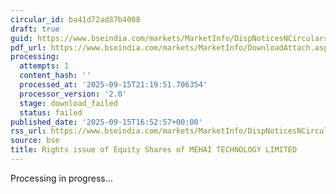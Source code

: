 ```yaml
---
circular_id: ba41d72ad87b4008
draft: true
guid: https://www.bseindia.com/markets/MarketInfo/DispNoticesNCirculars.aspx?Noticeid={72A93930-45B7-4EC0-927F-24A1373EC220}&noticeno=20250915-80&dt=09/15/2025&icount=80&totcount=81&flag=0
pdf_url: https://www.bseindia.com/markets/MarketInfo/DownloadAttach.aspx?id=20250915-80&attachedId=
processing:
  attempts: 1
  content_hash: ''
  processed_at: '2025-09-15T21:19:51.706354'
  processor_version: '2.0'
  stage: download_failed
  status: failed
published_date: '2025-09-15T16:52:57+00:00'
rss_url: https://www.bseindia.com/markets/MarketInfo/DispNoticesNCirculars.aspx?Noticeid={72A93930-45B7-4EC0-927F-24A1373EC220}&noticeno=20250915-80&dt=09/15/2025&icount=80&totcount=81&flag=0
source: bse
title: Rights issue of Equity Shares of MEHAI TECHNOLOGY LIMITED
---
```


Processing in progress...